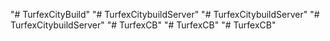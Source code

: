 "# TurfexCityBuild" 
"# TurfexCitybuildServer" 
"# TurfexCitybuildServer" 
"# TurfexCitybuildServer" 
"# TurfexCB" 
"# TurfexCB" 
"# TurfexCB" 
